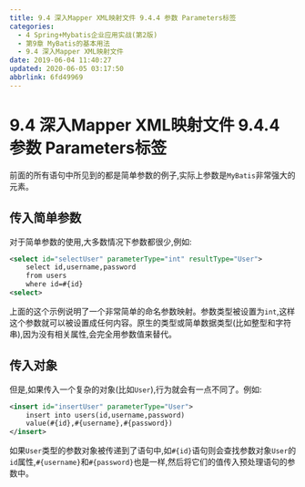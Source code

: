 ```yaml
---
title: 9.4 深入Mapper XML映射文件 9.4.4 参数 Parameters标签
categories: 
  - 4 Spring+Mybatis企业应用实战(第2版)
  - 第9章 MyBatis的基本用法
  - 9.4 深入Mapper XML映射文件
date: 2019-06-04 11:40:27
updated: 2020-06-05 03:17:50
abbrlink: 6fd49969
---
```

# 9.4 深入Mapper XML映射文件 9.4.4 参数 Parameters标签

前面的所有语句中所见到的都是简单参数的例子,实际上参数是`MyBatis`非常强大的元素。
## 传入简单参数

对于简单参数的使用,大多数情况下参数都很少,例如:
```xml
<select id="selectUser" parameterType="int" resultType="User">
    select id,username,password
    from users
    where id=#{id}
<select>
```

上面的这个示例说明了一个非常简单的命名参数映射。参数类型被设置为`int`,这样这个参数就可以被设置成任何内容。原生的类型或简单数据类型(比如整型和字符串),因为没有相关属性,会完全用参数值来替代。

## 传入对象
但是,如果传入一个复杂的对象(比如`User`),行为就会有一点不同了。例如:

```xml
<insert id="insertUser" parameterType="User">
    insert into users(id,username,password)
    value(#{id},#{username},#{password})
</insert>
```

如果`User`类型的参数对象被传递到了语句中,如`#{id}`语句则会查找参数对象`User`的`id`属性,`#{username}`和`#{password}`也是一样,然后将它们的值传入预处理语句的参数中。
